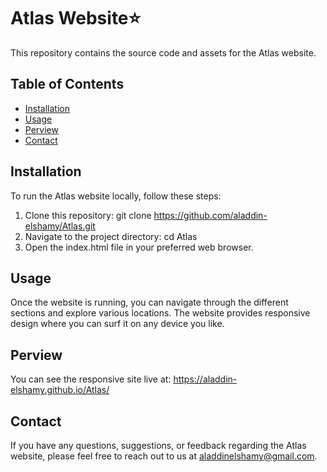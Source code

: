 # Atlas Website⭐
This repository contains the source code and assets for the Atlas website. 

## Table of Contents
- [Installation](#installation)
- [Usage](#usage)
- [Perview](#perview)
- [Contact](#contact)


## Installation
To run the Atlas website locally, follow these steps:

1. Clone this repository: git clone https://github.com/aladdin-elshamy/Atlas.git
2. Navigate to the project directory: cd Atlas
3. Open the index.html file in your preferred web browser.

## Usage
Once the website is running, you can navigate through the different sections and explore various locations. The website provides responsive design where you can surf it on any device you like.

## Perview 
You can see the responsive site live at: https://aladdin-elshamy.github.io/Atlas/

## Contact
If you have any questions, suggestions, or feedback regarding the Atlas website, please feel free to reach out to us at aladdinelshamy@gmail.com.

